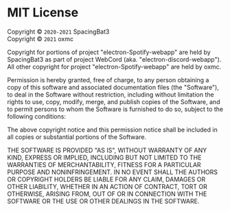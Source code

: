 # MIT License

Copyright © `2020-2021` SpacingBat3\
Copyright © `2021` oxmc

Copyright for portions of project "electron-Spotify-webapp" are held by SpacingBat3 as part of project WebCord (aka. "electron-discord-webapp"). All other copyright for project "electron-Spotify-webapp" are held by oxmc.

Permission is hereby granted, free of charge, to any person obtaining a copy of this software and associated documentation files (the "Software"), to deal in the Software without restriction, including without limitation the rights to use, copy, modify, merge, and publish copies of the Software, and to permit persons to whom the Software is furnished to do so, subject to the following conditions:

The above copyright notice and this permission notice shall be included in all copies or substantial portions of the Software.

THE SOFTWARE IS PROVIDED "AS IS", WITHOUT WARRANTY OF ANY KIND, EXPRESS OR IMPLIED, INCLUDING BUT NOT LIMITED TO THE WARRANTIES OF MERCHANTABILITY, FITNESS FOR A PARTICULAR PURPOSE AND NONINFRINGEMENT. IN NO EVENT SHALL THE AUTHORS OR COPYRIGHT HOLDERS BE LIABLE FOR ANY CLAIM, DAMAGES OR OTHER LIABILITY, WHETHER IN AN ACTION OF CONTRACT, TORT OR OTHERWISE, ARISING FROM, OUT OF OR IN CONNECTION WITH THE SOFTWARE OR THE USE OR OTHER DEALINGS IN THE SOFTWARE.
